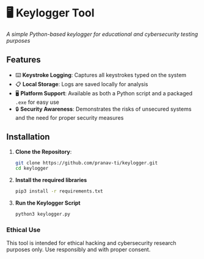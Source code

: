 # 🖥️ Keylogger Tool  
*A simple Python-based keylogger for educational and cybersecurity testing purposes*

## Features
- ⌨️ **Keystroke Logging**: Captures all keystrokes typed on the system
- 📋 **Local Storage**: Logs are saved locally for analysis
- 🖥️ **Platform Support**: Available as both a Python script and a packaged `.exe` for easy use
- 🔒 **Security Awareness**: Demonstrates the risks of unsecured systems and the need for proper security measures

## Installation

1. **Clone the Repository**:
   ```bash
   git clone https://github.com/pranav-ti/keylogger.git
   cd keylogger
    ```

2. **Install the required libraries**
    ```bash
    pip3 install -r requirements.txt
    ```

3. **Run the Keylogger Script**

    ```bash
    python3 keylogger.py
    ```

### Ethical Use
This tool is intended for ethical hacking and cybersecurity research purposes only. Use responsibly and with proper consent.


